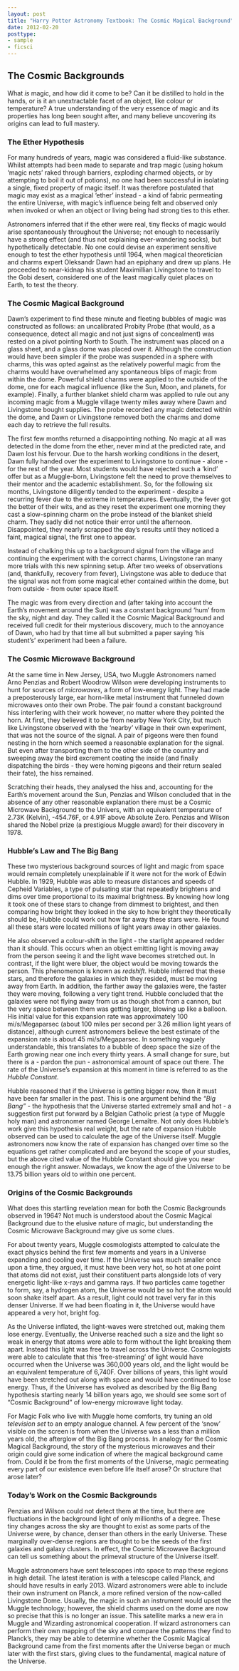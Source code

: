 ```yaml
---
layout: post
title: "Harry Potter Astronomy Textbook: The Cosmic Magical Background"
date: 2012-02-20
posttype: 
- sample
- ficsci
---
```


## The Cosmic Backgrounds

What *is* magic, and how did it come to be? Can it be distilled to hold in the hands, or is it an unextractable facet of an object, like colour or temperature? A true understanding of the very essence of magic and its properties has long been sought after, and many believe uncovering its origins can lead to full mastery. 

### The Ether Hypothesis 

For many hundreds of years, magic was considered a fluid-like substance. Whilst attempts had been made to separate and trap magic (using hokum ‘magic nets’ raked through barriers, exploding charmed objects, or by attempting to boil it out of potions), no one had been successful in isolating a single, fixed property of magic itself. It was therefore postulated that magic may exist as a magical ‘ether’ instead - a kind of fabric permeating the entire Universe, with magic’s influence being felt and observed only when invoked or when an object or living being had strong ties to this ether.

Astronomers inferred that if the ether were real, tiny flecks of magic would arise spontaneously throughout the Universe; not enough to necessarily have a strong effect (and thus not explaining ever-wandering socks), but hypothetically detectable. No one could devise an experiment sensitive enough to test the ether hypothesis until 1964, when magical theoretician and charms expert Oleksandr Dawn had an epiphany and drew up plans. He proceeded to near-kidnap his student Maximillian Livingstone to travel to the Gobi desert, considered one of the least magically quiet places on Earth, to test the theory.



### The Cosmic Magical Background

Dawn’s experiment to find these minute and fleeting bubbles of magic was constructed as follows: an uncalibrated Probity Probe (that would, as a consequence, detect all magic and not just signs of concealment) was rested on a pivot pointing North to South. The instrument was placed on a glass sheet, and a glass dome was placed over it. Although the construction would have been simpler if the probe was suspended in a sphere with charms, this was opted against as the relatively powerful magic from the charms would have overwhelmed any spontaneous blips of magic from within the dome. Powerful shield charms were applied to the outside of the dome, one for each magical influence (like the Sun, Moon, and planets, for example). Finally, a further blanket shield charm was applied to rule out any incoming magic from a Muggle village twenty miles away where Dawn and Livingstone bought supplies. The probe recorded any magic detected within the dome, and Dawn or Livingstone removed both the charms and dome each day to retrieve the full results.  

The first few months returned a disappointing nothing. No magic at all was detected in the dome from the ether, never mind at the predicted rate, and Dawn lost his fervour.  Due to the harsh working conditions in the desert, Dawn fully handed over the experiment to Livingstone to continue - alone - for the rest of the year. Most students would have rejected such a ‘kind’ offer but as a Muggle-born, Livingstone felt the need to prove themselves to their mentor and the academic establishment. So, for the following six months, Livingstone diligently tended to the experiment - despite a recurring fever due to the extreme in temperatures. Eventually, the fever got the better of their wits, and as they reset the experiment one morning they cast a slow-spinning charm on the probe instead of the blanket shield charm. They sadly did not notice their error until the afternoon. Disappointed, they nearly scrapped the day’s results until they noticed a faint, magical signal, the first one to appear. 

Instead of chalking this up to a background signal from the village and continuing the experiment with the correct charms, Livingstone ran many more trials with this new spinning setup. After two weeks of observations (and, thankfully, recovery from fever), Livingstone was able to deduce that the signal was not from some magical ether contained within the dome, but from outside - from outer space itself.

The magic was from every direction and (after taking into account the Earth’s movement around the Sun) was a constant background ‘hum’ from the sky, night and day. They called it the Cosmic Magical Background and received full credit for their mysterious discovery, much to the annoyance of Dawn, who had by that time all but submitted a paper saying ‘his student’s’ experiment had been a failure.


### The Cosmic Microwave Background

At the same time in New Jersey, USA, two Muggle Astronomers named Arno Penzias and Robert Woodrow Wilson were developing instruments to hunt for sources of *microwaves*, a form of low-energy light. They had made a preposterously large, ear horn-like metal instrument that funneled down microwaves onto their own Probe. The pair found a constant background hiss interfering with their work however, no matter where they pointed the horn. At first, they believed it to be from nearby New York City, but much like Livingstone observed with the ‘nearby’ village in their own experiment, that was not the source of the signal. A pair of pigeons were then found nesting in the horn which seemed a reasonable explanation for the signal. But even after transporting them to the other side of the country and sweeping away the bird excrement coating the inside (and finally dispatching the birds - they were homing pigeons and their return sealed their fate), the hiss remained.

Scratching their heads, they analysed the hiss and, accounting for the Earth’s movement around the Sun, Penzias and Wilson concluded that in the absence of any other reasonable explanation there must be a Cosmic Microwave Background to the Univers, with an equivalent temperature of 2.73K (Kelvin), -454.76F, or 4.91F above Absolute Zero. Penzias and Wilson shared the Nobel prize (a prestigious Muggle award) for their discovery in 1978. 


### Hubble’s Law and The Big Bang

These two mysterious background sources of light and magic from space would remain completely unexplainable if it were not for the work of Edwin Hubble. In 1929, Hubble was able to measure distances and speeds of Cepheid Variables, a type of pulsating star that repeatedly brightens and dims over time proportional to its maximal brightness.  By knowing how long it took one of these stars to change from dimmest to brightest, and then comparing how bright they looked in the sky to how bright they theoretically should be, Hubble could work out how far away these stars were. He found all these stars were located millions of light years away in other galaxies. 

He also observed a colour-shift in the light - the starlight appeared redder than it should. This occurs when an object emitting light is moving away from the person seeing it and the light wave becomes stretched out. In contrast, if the light were bluer, the object would be moving towards the person. This phenomenon is known as *redshift*. Hubble inferred that these stars, and therefore the galaxies in which they resided, must be moving away from Earth. In addition, the farther away the galaxies were, the faster they were moving, following a very tight trend. Hubble concluded that the galaxies were not flying away from us as though shot from a cannon, but the very space between them was getting larger, blowing up like a balloon.  His initial value for this expansion rate was approximately 100 mi/s/Megaparsec (about 100 miles per second per 3.26 million light years of distance), although current astronomers believe the best estimate of the expansion rate is about 45 mi/s/Megaparsec. In something vaguely understandable, this translates to a bubble of deep space the size of the Earth growing near one inch every thirty years. A small change for sure, but there is a - pardon the pun - astronomical amount of space out there. The rate of the Universe’s expansion at this moment in time is referred to as the *Hubble Constant.* 

Hubble reasoned that if the Universe is getting bigger now, then it must have been far smaller in the past. This is one argument behind the *“Big Bang”* - the hypothesis that the Universe started extremely small and hot - a suggestion first put forward by a Belgian Catholic priest (a type of Muggle holy man) and astronomer named George Lemaître.  Not only does Hubble’s work give this hypothesis real weight, but the rate of expansion Hubble observed can be used to calculate the age of the Universe itself. Muggle astronomers now know the rate of expansion has changed over time so the equations get rather complicated and are beyond the scope of your studies, but the above cited value of the Hubble Constant should give you near enough the right answer. Nowadays, we know the age of the Universe to be 13.75 billion years old to within one percent.


### Origins of the Cosmic Backgrounds

What does this startling revelation mean for both the Cosmic Backgrounds observed in 1964?  Not much is understood about the Cosmic Magical Background due to the elusive nature of magic, but understanding the Cosmic Microwave Background may give us some clues.

For about twenty years, Muggle cosmologists attempted to calculate the exact physics behind the first few moments and years in a Universe expanding and cooling over time. If the Universe was much smaller once upon a time, they argued, it must have been very hot, so hot at one point that atoms did not exist, just their constituent parts alongside lots of very energetic light-like x-rays and gamma rays. If two particles came together to form, say, a hydrogen atom, the Universe would be so hot the atom would soon shake itself apart. As a result, light could not travel very far in this denser Universe. If we had been floating in it, the Universe would have appeared a very hot, bright fog. 

As the Universe inflated, the light-waves were stretched out, making them lose energy. Eventually, the Universe reached such a size and the light so weak in energy that atoms were able to form without the light breaking them apart. Instead this light was free to travel across the Universe. Cosmologists were able to calculate that this ‘free-streaming’ of light would have occurred when the Universe was 360,000 years old, and the light would be an equivalent temperature of 6,740F. Over billions of years, this light would have been stretched out along with space and would have continued to lose energy.  Thus, if the Universe has evolved as described by the Big Bang hypothesis starting nearly 14 billion years ago, we should see some sort of “Cosmic Background” of low-energy microwave light today. 

For Magic Folk who live with Muggle home comforts, try tuning an old *television set* to an empty analogue channel.  A few percent of the ‘snow’ visible on the screen is from when the Universe was a less than a million years old, the afterglow of the Big Bang process. In analogy for the Cosmic Magical Background, the story of the mysterious microwaves and their origin could give some indication of where the magical background came from. Could it be from the first moments of the Universe, magic permeating every part of our existence even before life itself arose? Or structure that arose later?


### Today’s Work on the Cosmic Backgrounds

Penzias and Wilson could not detect them at the time, but there are fluctuations in the background light of only millionths of a degree. These tiny changes across the sky are thought to exist as some parts of the Universe were, by chance, denser than others in the early Universe. These marginally over-dense regions are thought to be the seeds of the first galaxies and galaxy clusters. In effect, the Cosmic Microwave Background can tell us something about the primeval structure of the Universe itself. 

Muggle astronomers have sent telescopes into space to map these regions in high detail. The latest iteration is with a telescope called Planck, and should have results in early 2013. Wizard astronomers were able to include their own instrument on Planck, a more refined version of the now-called Livingstone Dome. Usually, the magic in such an instrument would upset the Muggle technology; however, the shield charms used on the dome are now so precise that this is no longer an issue. This satellite marks a new era in Muggle and Wizarding astronomical cooperation. If wizard astronomers can perform their own mapping of the sky and compare the patterns they find to Planck’s, they may be able to determine whether the Cosmic Magical Background came from the first moments after the Universe began or much later with the first stars, giving clues to the fundamental, magical nature of the Universe.

